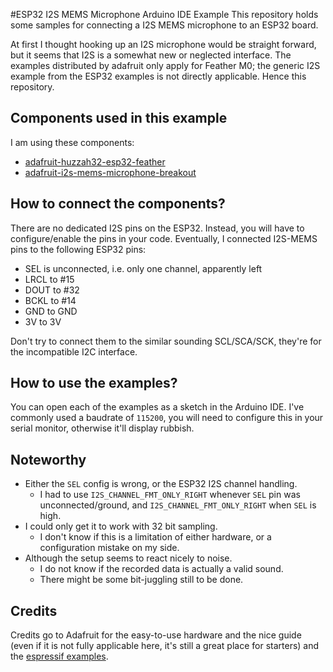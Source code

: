 #ESP32 I2S MEMS Microphone Arduino IDE Example
This repository holds some samples for connecting a I2S MEMS microphone to an ESP32 board.

At first I thought hooking up an I2S microphone would be straight forward, but it seems that I2S is a somewhat new or neglected interface. The examples distributed by adafruit only apply for Feather M0; the generic I2S example from the ESP32 examples is not directly applicable. Hence this repository.

## Components used in this example
I am using these components:
* [adafruit-huzzah32-esp32-feather](https://www.adafruit.com/product/3405)
* [adafruit-i2s-mems-microphone-breakout](https://www.adafruit.com/product/3421)

## How to connect the components?
There are no dedicated I2S pins on the ESP32. Instead, you will have to configure/enable the pins in your code. 
Eventually, I connected I2S-MEMS pins to the following ESP32 pins:
* SEL is unconnected, i.e. only one channel, apparently left
* LRCL to #15
* DOUT to #32
* BCKL to #14
* GND to GND
* 3V to 3V

Don't try to connect them to the similar sounding SCL/SCA/SCK, they're for the incompatible I2C interface.

## How to use the examples?
You can open each of the examples as a sketch in the Arduino IDE. I've commonly used a baudrate of `115200`, you will need to configure this in your serial monitor, otherwise it'll display rubbish.

## Noteworthy
* Either the `SEL` config is wrong, or the ESP32 I2S channel handling.
  * I had to use `I2S_CHANNEL_FMT_ONLY_RIGHT` whenever `SEL` pin was unconnected/ground, and `I2S_CHANNEL_FMT_ONLY_RIGHT` when `SEL` is high.
* I could only get it to work with 32 bit sampling.
  * I don't know if this is a limitation of either hardware, or a configuration mistake on my side.
* Although the setup seems to react nicely to noise.
  * I do not know if the recorded data is actually a valid sound.
  * There might be some bit-juggling still to be done.

## Credits
Credits go to Adafruit for the easy-to-use hardware and the nice guide (even if it is not fully applicable here, it's still a great place for starters) and the [espressif examples](https://github.com/espressif/esp-idf/tree/master/examples/peripherals/i2s).